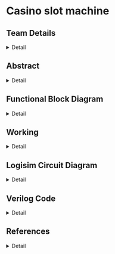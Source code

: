 # Casino slot machine

<!-- First Section -->
## Team Details
<details>
  <summary>Detail</summary>

  > Semester: 3rd Sem B. Tech. CSE

  > Section: S2

  > Team ID: 19

  > Member-1: Rudransh Kumar Ankodia, 231CS249, rudransh.231CS249@nitk.edu.in

  > member-2: Mohnish Hemanth Kumar, 231CS235, mhk.231CS235@nitk.edu.in

  > Member-3: Aman Kumar Singh, 231CS206, amankumarsingh.231cs206@nitk.edu.in
</details>

<!-- Second Section -->
## Abstract
<details>
  <summary>Detail</summary>
       <p>1. Motivation: The reason we chose the casino slot machine project is because it allows us
       to apply our knowledge of digital electronics to a fun and popular concept. We can turn our
       theoretical knowledge into an interactive game by using flip-flops and logic gates in a real-world
       system like a slot machine. Figuring out how to simulate randomness and design the reward
       system within the limitations of the hardware is a challenging task.</p>
       <p>2. Problem Statement: This project aims to design and build a functional casino slot machine
       using only flip-flops, logic gates, and other essential digital components. The machine should
       replicate the critical aspects of a real slot machine, including random outcomes, user interac
        tion, and reward calculations. We aim to implement the slot machine’s control system and
        output display entirely through hardware without relying on software or microcontrollers.</p>
       <p>3. Features:
       <p>(a) Pseudo Random Number Generator using D-flipflops.</p>
       <p>(b) Player Engagement Mechanism using Counters and Registers.</p>
       <p>(c) Reward Distribution Logic.</p>
       <p>(d) Spin Duration Control using logic gates.</p></p>
</details>

## Functional Block Diagram
<details>
  <summary>Detail</summary>
  
  <img src = "Snapshots/slot_machine1.png">

</details>

<!-- Third Section -->
## Working
<details>
  <summary>Detail</summary>
  <h1> How does it work?</h1>
  Our Casino Slot Machine has 3 Seven Segment display's which display the Slot numbers. We use BCD to 7 segment display decoder to display the numbers.The numbers on the display are generated by LFSR(Linear Feedback Shift Registers) which generate Pseudo Random Numbers. Each of the the Random Number Generator is connected to clocks of different frequencies which help in preserving the randomness of the displayed numbers.To make sure the player Engages with the machine we have made sure that the player wins atleast ones in every 16 trials using a 4 bit counter. The machine also generates Binary Sequences based on the players input. If the player pay's 500rs it generates a sequence 1001 which repeats untill the user stops paying that amount. Whenever the user gets 1 in the sequence 7 7 7 is forced to be  displayed in the Random Number Generator. Similary we have a sequence 01001 if the user pays 5000rs.We start the Machine by clicking on the START button. The Machine has a RESET button which resets the counter.The machine has a PUSH button which is the main button to start each trial.The numbers keep on changing untill we hold the start button and stops when we release it.
  <h1>How does the game work?</h1>
  The Slot Machine has a minimum price of 50rs to play each trial. We start by clicking the START  button and then holding the PLAY button and releasing it after a while. If you manage to get the same number on all the three displays you will win 250rs. If you want to increase your chances of winning then you can increase the pay to either 500rs of 5000rs or both(5500rs) by turning the respective button On. If you press any of these buttons and manage to win then you will recieve either 1000rs , 10000rs or 11000rs based on your input. To end the game and collect your money click on the RESET button.
</details>

<!-- Fourth Section -->
## Logisim Circuit Diagram
<details>
  <summary>Detail</summary>

  <img src="Snapshots/Logisim-snapshot.png">
</details>

<!-- Fifth Section -->
## Verilog Code
<details>
  <summary>Detail</summary>

    // S2-T19
    //Rudransh Kumar Ankodia, 231CS249
    //Mohnish Hemanth Kumar, 231CS235
    //Aman Kumar Singh, 231CS206
    module LFSR_3bit (input clk,input reset,input enable,input [2:0] seed,output reg [2:0] random_num);
    reg [2:0] lfsr;
    always @(posedge clk or posedge reset) begin
        if (reset) begin
            lfsr <= seed; 
        end else if (enable) begin
            lfsr <= {lfsr[1:0], lfsr[2] ^ lfsr[0]};
        end
    end
    always @(*) begin
        random_num = lfsr;
      
      end
     endmodule
     
     module rng_system_gate (input clk,input reset,input button_press,output reg [2:0] rng1,output reg [2:0] rng2,output reg [2:0] rng3);
    wire clk_enable = button_press;
    wire [2:0] seed1 = 3'b101;
    wire [2:0] seed2 = 3'b110;
    wire [2:0] seed3 = 3'b111;
    reg [3:0] trial_count;
    wire [2:0] rng1_wire;
    wire [2:0] rng2_wire;         
    wire [2:0] rng3_wire;        
    LFSR_3bit_gate rng_inst1 (.clk(clk), .reset(reset), .enable(clk_enable), .seed(seed1), .random_num(rng1_wire));
    LFSR_3bit_gate rng_inst2 (.clk(clk), .reset(reset), .enable(clk_enable), .seed(seed2), .random_num(rng2_wire));
    LFSR_3bit_gate rng_inst3 (.clk(clk), .reset(reset), .enable(clk_enable), .seed(seed3), .random_num(rng3_wire));

    always @(posedge clk or posedge reset) begin
        if (reset) begin
            trial_count <= 4'd0;
            rng1 <= 3'd0;
            rng2 <= 3'd0;
            rng3 <= 3'd0;
        end
        else if (clk_enable) begin
            if (trial_count == 4'd15) begin
                rng1 <= 3'd7;
                rng2 <= 3'd7;
                rng3 <= 3'd7;
                trial_count <= 4'd0;
            end else begin
                rng1 <= rng1_wire;
                rng2 <= rng2_wire;
                rng3 <= rng3_wire;
                trial_count <= trial_count + 4'd1;
            end
        end
    end
    endmodule


    module rng_system (input clk,input reset,input button_press,output reg [2:0] rng1,output reg [2:0] rng2,output reg [2:0] rng3);
    wire clk_enable = button_press;
    wire [2:0] seed1 = 3'b101;
    wire [2:0] seed2 = 3'b110;
    wire [2:0] seed3 = 3'b111;
    reg [3:0] trial_count;
    wire [2:0] rng1_wire;
    wire [2:0] rng2_wire;
    wire [2:0] rng3_wire;
    LFSR_3bit rng_inst1 (.clk(clk),.reset(reset),.enable(clk_enable),.seed(seed1),.random_num(rng1_wire));
    LFSR_3bit rng_inst2 (.clk(clk),.reset(reset),.enable(clk_enable),.seed(seed2),.random_num(rng2_wire));
    LFSR_3bit rng_inst3 (.clk(clk),.reset(reset),.enable(clk_enable),.seed(seed3),.random_num(rng3_wire));
    always @(posedge clk or posedge reset) begin
        if (reset) begin
            trial_count <= 4'd0;
            rng1 <= 3'd0;
            rng2 <= 3'd0;
            rng3 <= 3'd0;
        end
        else if (clk_enable) begin
            if (trial_count == 4'd15 ) begin  
                rng1 <= 3'd7;
                rng2 <= 3'd7;
                rng3 <= 3'd7;
                trial_count <= 4'd0; 
            end else begin
                rng1 <= rng1_wire;
                rng2 <= rng2_wire;
                rng3 <= rng3_wire;
                trial_count <= trial_count + 4'd1;
            end
        end
    end

    endmodule
    module DFF (
    input D, input clk, input reset, output reg Q);
    always @(posedge clk or posedge reset) begin
        if (reset) 
            Q <= 1'b0;
        else
            Q <= D;
    end
    endmodule

    module XOR2 (
    input A, input B, output Y
       );
    assign Y = A ^ B;
    endmodule

    module LFSR_3bit_gate (input clk, input reset, input enable, input [2:0] seed, output reg [2:0] random_num);
    reg [2:0] lfsr;
    wire feedback;
    assign feedback = lfsr[2] ^ lfsr[0];
    always @(posedge clk or posedge reset) begin
        if (reset) begin
            lfsr <= seed;
        end else if (enable) begin
            lfsr <= {lfsr[1:0], feedback};
        end
    end
    always @(*) begin
        random_num = lfsr;
    end
    endmodule


---
### Test bench File


    // S2-T19
    //Rudransh Kumar Ankodia, 231CS249
    //Mohnish Hemanth Kumar, 231CS235
    //Aman Kumar Singh, 231CS206
    `timescale 1ns / 1ps
    `include "slot.v"
    module tb_rng_system;
    reg clk;
    reg reset;
    reg button_press;
    wire [2:0] rng1_wire_normal;
    wire [2:0] rng2_wire_normal;
    wire [2:0] rng3_wire_normal;
    wire [2:0] rng1_wire_gate;
    wire [2:0] rng2_wire_gate;
    wire [2:0] rng3_wire_gate;
    reg [0:24] trial_money;  
    reg [0:24] trial_money2;
    reg [2:0] temp_rng1_normal;
    reg [2:0] temp_rng2_normal;
    reg [2:0] temp_rng3_normal;
    reg [2:0] temp_rng1_gate;
    reg [2:0] temp_rng2_gate;
    reg [2:0] temp_rng3_gate;
    integer i;
    integer count_500;
    rng_system normal_system (.clk(clk),.reset(reset),.button_press(button_press),.rng1(rng1_wire_normal),.rng2(rng2_wire_normal),.rng3(rng3_wire_normal));
    rng_system_gate gate_system (.clk(clk),.reset(reset),.button_press(button_press),.rng1(rng1_wire_gate),.rng2(rng2_wire_gate),.rng3(rng3_wire_gate));
    always #5 clk = ~clk;
    initial begin
        clk = 0;
        reset = 0;
        button_press = 0;
        reset = 1;
        #10;
        reset = 0;
        i = 0;
        count_500 = 0;
        $display("\t  Trial\t  Behavioral Level\t  Gate Level\t\tMoney");
        $display("\t\tRNG1\tRNG2\tRNG3\tRNG1\tRNG2\tRNG3");
        for (integer trial = 1; trial <= 24; trial = trial + 1) begin
            button_press = 1;
            #500;
            if (trial == 6 || trial == 9 || trial == 13 || trial == 15 || 
                trial == 18 || trial == 19 || trial == 22 || trial == 23) begin
                temp_rng1_normal = 3'b111; 
                temp_rng2_normal = 3'b111;  
                temp_rng3_normal = 3'b111;  
                temp_rng1_gate = 3'b111;    
                temp_rng2_gate = 3'b111;  
                temp_rng3_gate = 3'b111;   
            end else begin
                temp_rng1_normal = rng1_wire_normal;
                temp_rng2_normal = rng2_wire_normal;
                temp_rng3_normal = rng3_wire_normal;
                temp_rng1_gate = rng1_wire_gate;
                temp_rng2_gate = rng2_wire_gate;
                temp_rng3_gate = rng3_wire_gate;
                if (temp_rng1_normal == 3'b111) begin
                     temp_rng1_normal = 3'b101;
                     temp_rng2_normal = 3'b110;
                     temp_rng3_normal = 3'b001;
                     temp_rng1_gate = 3'b100;
                     temp_rng1_gate = 3'b011;
                     temp_rng1_gate = 3'b101;
                end
            end
            if (trial >= 5 && trial <= 13) begin
                trial_money[trial] = 1;
            end
            if (trial >= 15 && trial <= 24) begin
                trial_money2[trial] = 1;
            end
            if (trial_money[trial] == 1) begin
                $display("%d\t%d\t%d\t%d\t%d\t%d\t%d\t5000", trial, temp_rng1_normal, temp_rng2_normal, temp_rng3_normal, temp_rng1_gate, temp_rng2_gate, temp_rng3_gate);
            end 
            else if (trial_money2[trial] == 1) begin
                $display("%d\t%d\t%d\t%d\t%d\t%d\t%d\t500", trial, temp_rng1_normal, temp_rng2_normal, temp_rng3_normal, temp_rng1_gate, temp_rng2_gate, temp_rng3_gate);
            end
            else begin
                $display("%d\t%d\t%d\t%d\t%d\t%d\t%d\t50", trial, temp_rng1_normal, temp_rng2_normal, temp_rng3_normal, temp_rng1_gate, temp_rng2_gate, temp_rng3_gate);
            end
            button_press = 0;
            #100; 
        end
        $display("Simulation complete.");
        $finish;
    end
    endmodule



 </details>

## References
<details>
  <summary>Detail</summary>
  
 1. https://www.analog.com/en/resources/design-notes/random-number-generation-using-lfsr
 2. https://electronics.stackexchange.com/questions/229590/logic-gates-creating-a-digital-counter
 3. https://stackoverflow.com/questions/4137927/slot-machine-payout-calculation
   
</details>


